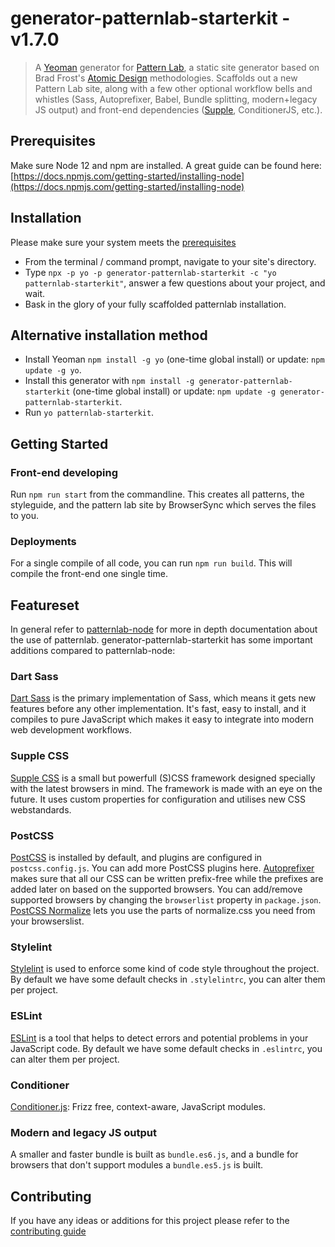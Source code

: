 # generator-patternlab-starterkit - v1.7.0

> A [Yeoman](http://yeoman.io) generator for [Pattern Lab](http://patternlab.io/), a static site generator based on Brad Frost's [Atomic Design](http://bradfrostweb.com/blog/post/atomic-web-design/) methodologies.
> Scaffolds out a new Pattern Lab site, along with a few other optional workflow bells and whistles (Sass, Autoprefixer, Babel, Bundle splitting, modern+legacy JS output) and front-end dependencies ([Supple](https://github.com/supple-css/supple), ConditionerJS, etc.).


<a name="prerequisites"></a>
## Prerequisites
Make sure Node 12 and npm are installed. A great guide can be found here: [https://docs.npmjs.com/getting-started/installing-node](https://docs.npmjs.com/getting-started/installing-node)


## Installation
Please make sure your system meets the [prerequisites](#prerequisites)
- From the terminal / command prompt, navigate to your site's directory.
- Type `npx -p yo -p generator-patternlab-starterkit -c "yo patternlab-starterkit"`, answer a few questions about your project, and wait.
- Bask in the glory of your fully scaffolded patternlab installation.


## Alternative installation method
- Install Yeoman `npm install -g yo` (one-time global install) or update: `npm update -g yo`.
- Install this generator with `npm install -g generator-patternlab-starterkit` (one-time global install) or update: `npm update -g generator-patternlab-starterkit`.
- Run `yo patternlab-starterkit`.


## Getting Started
### Front-end developing
Run `npm run start` from the commandline. This creates all patterns, the styleguide, and the pattern lab site by BrowserSync which serves the files to you.


### Deployments
For a single compile of all code, you can run `npm run build`. This will compile the front-end one single time.


## Featureset
In general refer to [patternlab-node](https://github.com/pattern-lab/patternlab-node) for more in depth documentation about the use of patternlab.
generator-patternlab-starterkit has some important additions compared to patternlab-node:


### Dart Sass
[Dart Sass](https://sass-lang.com/dart-sass) is the primary implementation of Sass, which means it gets new features before any other implementation. It's fast, easy to install, and it compiles to pure JavaScript which makes it easy to integrate into modern web development workflows.


### Supple CSS
[Supple CSS](https://github.com/supple-css/supple) is a small but powerfull (S)CSS framework designed specially with the latest browsers in mind. The framework is made with an eye on the future. It uses custom properties for configuration and utilises new CSS webstandards.


### PostCSS
[PostCSS](https://postcss.org/) is installed by default, and plugins are configured in `postcss.config.js`. You can add more PostCSS plugins here. [Autoprefixer](https://github.com/postcss/autoprefixer) makes sure that all our CSS can be written prefix-free while the prefixes are added later on based on the supported browsers. You can add/remove supported browsers by changing the `browserlist` property in `package.json`. [PostCSS Normalize](https://github.com/csstools/postcss-normalize/blob/master/README.md) lets you use the parts of normalize.css you need from your browserslist.

### Stylelint
[Stylelint](https://github.com/stylelint/stylelint) is used to enforce some kind of code style throughout the project. By default we have some default checks in `.stylelintrc`, you can alter them per project.

### ESLint
[ESLint](http://eslint.org/) is a tool that helps to detect errors and potential problems in your JavaScript code. By default we have some default checks in `.eslintrc`, you can alter them per project.

### Conditioner
[Conditioner.js](https://github.com/rikschennink/conditioner): Frizz free, context-aware, JavaScript modules.

### Modern and legacy JS output
A smaller and faster bundle is built as `bundle.es6.js`, and a bundle for browsers that don't support modules a `bundle.es5.js` is built.

## Contributing
If you have any ideas or additions for this project please refer to the [contributing guide](CONTRIBUTING.md)
